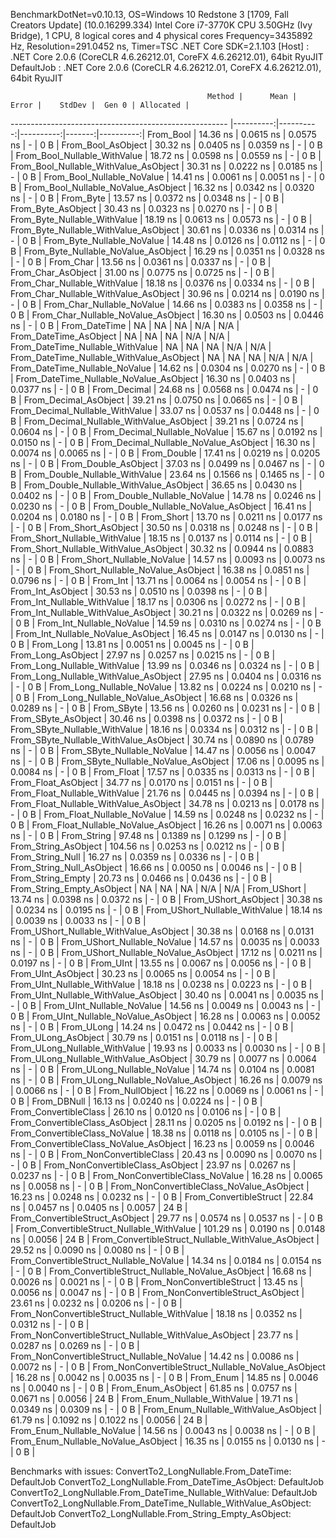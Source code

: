 
BenchmarkDotNet=v0.10.13, OS=Windows 10 Redstone 3 [1709, Fall Creators Update] (10.0.16299.334)
Intel Core i7-3770K CPU 3.50GHz (Ivy Bridge), 1 CPU, 8 logical cores and 4 physical cores
Frequency=3435892 Hz, Resolution=291.0452 ns, Timer=TSC
.NET Core SDK=2.1.103
  [Host]     : .NET Core 2.0.6 (CoreCLR 4.6.26212.01, CoreFX 4.6.26212.01), 64bit RyuJIT
  DefaultJob : .NET Core 2.0.6 (CoreCLR 4.6.26212.01, CoreFX 4.6.26212.01), 64bit RyuJIT


                                                Method |      Mean |     Error |    StdDev |  Gen 0 | Allocated |
------------------------------------------------------ |----------:|----------:|----------:|-------:|----------:|
                                             From_Bool |  14.36 ns | 0.0615 ns | 0.0575 ns |      - |       0 B |
                                    From_Bool_AsObject |  30.32 ns | 0.0405 ns | 0.0359 ns |      - |       0 B |
                          From_Bool_Nullable_WithValue |  18.72 ns | 0.0598 ns | 0.0559 ns |      - |       0 B |
                 From_Bool_Nullable_WithValue_AsObject |  30.31 ns | 0.0222 ns | 0.0185 ns |      - |       0 B |
                            From_Bool_Nullable_NoValue |  14.41 ns | 0.0061 ns | 0.0051 ns |      - |       0 B |
                   From_Bool_Nullable_NoValue_AsObject |  16.32 ns | 0.0342 ns | 0.0320 ns |      - |       0 B |
                                             From_Byte |  13.57 ns | 0.0372 ns | 0.0348 ns |      - |       0 B |
                                    From_Byte_AsObject |  30.43 ns | 0.0323 ns | 0.0270 ns |      - |       0 B |
                          From_Byte_Nullable_WithValue |  18.19 ns | 0.0613 ns | 0.0573 ns |      - |       0 B |
                 From_Byte_Nullable_WithValue_AsObject |  30.61 ns | 0.0336 ns | 0.0314 ns |      - |       0 B |
                            From_Byte_Nullable_NoValue |  14.48 ns | 0.0126 ns | 0.0112 ns |      - |       0 B |
                   From_Byte_Nullable_NoValue_AsObject |  16.29 ns | 0.0351 ns | 0.0328 ns |      - |       0 B |
                                             From_Char |  13.56 ns | 0.0361 ns | 0.0337 ns |      - |       0 B |
                                    From_Char_AsObject |  31.00 ns | 0.0775 ns | 0.0725 ns |      - |       0 B |
                          From_Char_Nullable_WithValue |  18.18 ns | 0.0376 ns | 0.0334 ns |      - |       0 B |
                 From_Char_Nullable_WithValue_AsObject |  30.96 ns | 0.0214 ns | 0.0190 ns |      - |       0 B |
                            From_Char_Nullable_NoValue |  14.66 ns | 0.0383 ns | 0.0358 ns |      - |       0 B |
                   From_Char_Nullable_NoValue_AsObject |  16.30 ns | 0.0503 ns | 0.0446 ns |      - |       0 B |
                                         From_DateTime |        NA |        NA |        NA |    N/A |       N/A |
                                From_DateTime_AsObject |        NA |        NA |        NA |    N/A |       N/A |
                      From_DateTime_Nullable_WithValue |        NA |        NA |        NA |    N/A |       N/A |
             From_DateTime_Nullable_WithValue_AsObject |        NA |        NA |        NA |    N/A |       N/A |
                        From_DateTime_Nullable_NoValue |  14.62 ns | 0.0304 ns | 0.0270 ns |      - |       0 B |
               From_DateTime_Nullable_NoValue_AsObject |  16.30 ns | 0.0403 ns | 0.0377 ns |      - |       0 B |
                                          From_Decimal |  24.68 ns | 0.0568 ns | 0.0474 ns |      - |       0 B |
                                 From_Decimal_AsObject |  39.21 ns | 0.0750 ns | 0.0665 ns |      - |       0 B |
                       From_Decimal_Nullable_WithValue |  33.07 ns | 0.0537 ns | 0.0448 ns |      - |       0 B |
              From_Decimal_Nullable_WithValue_AsObject |  39.21 ns | 0.0724 ns | 0.0604 ns |      - |       0 B |
                         From_Decimal_Nullable_NoValue |  15.67 ns | 0.0192 ns | 0.0150 ns |      - |       0 B |
                From_Decimal_Nullable_NoValue_AsObject |  16.30 ns | 0.0074 ns | 0.0065 ns |      - |       0 B |
                                           From_Double |  17.41 ns | 0.0219 ns | 0.0205 ns |      - |       0 B |
                                  From_Double_AsObject |  37.03 ns | 0.0499 ns | 0.0467 ns |      - |       0 B |
                        From_Double_Nullable_WithValue |  23.64 ns | 0.1566 ns | 0.1465 ns |      - |       0 B |
               From_Double_Nullable_WithValue_AsObject |  36.65 ns | 0.0430 ns | 0.0402 ns |      - |       0 B |
                          From_Double_Nullable_NoValue |  14.78 ns | 0.0246 ns | 0.0230 ns |      - |       0 B |
                 From_Double_Nullable_NoValue_AsObject |  16.41 ns | 0.0204 ns | 0.0180 ns |      - |       0 B |
                                            From_Short |  13.70 ns | 0.0211 ns | 0.0177 ns |      - |       0 B |
                                   From_Short_AsObject |  30.50 ns | 0.0318 ns | 0.0248 ns |      - |       0 B |
                         From_Short_Nullable_WithValue |  18.15 ns | 0.0137 ns | 0.0114 ns |      - |       0 B |
                From_Short_Nullable_WithValue_AsObject |  30.32 ns | 0.0944 ns | 0.0883 ns |      - |       0 B |
                           From_Short_Nullable_NoValue |  14.57 ns | 0.0093 ns | 0.0073 ns |      - |       0 B |
                  From_Short_Nullable_NoValue_AsObject |  16.38 ns | 0.0851 ns | 0.0796 ns |      - |       0 B |
                                              From_Int |  13.71 ns | 0.0064 ns | 0.0054 ns |      - |       0 B |
                                     From_Int_AsObject |  30.53 ns | 0.0510 ns | 0.0398 ns |      - |       0 B |
                           From_Int_Nullable_WithValue |  18.17 ns | 0.0306 ns | 0.0272 ns |      - |       0 B |
                  From_Int_Nullable_WithValue_AsObject |  30.21 ns | 0.0322 ns | 0.0269 ns |      - |       0 B |
                             From_Int_Nullable_NoValue |  14.59 ns | 0.0310 ns | 0.0274 ns |      - |       0 B |
                    From_Int_Nullable_NoValue_AsObject |  16.45 ns | 0.0147 ns | 0.0130 ns |      - |       0 B |
                                             From_Long |  13.81 ns | 0.0051 ns | 0.0045 ns |      - |       0 B |
                                    From_Long_AsObject |  27.97 ns | 0.0257 ns | 0.0215 ns |      - |       0 B |
                          From_Long_Nullable_WithValue |  13.99 ns | 0.0346 ns | 0.0324 ns |      - |       0 B |
                 From_Long_Nullable_WithValue_AsObject |  27.95 ns | 0.0404 ns | 0.0316 ns |      - |       0 B |
                            From_Long_Nullable_NoValue |  13.82 ns | 0.0224 ns | 0.0210 ns |      - |       0 B |
                   From_Long_Nullable_NoValue_AsObject |  16.68 ns | 0.0326 ns | 0.0289 ns |      - |       0 B |
                                            From_SByte |  13.56 ns | 0.0260 ns | 0.0231 ns |      - |       0 B |
                                   From_SByte_AsObject |  30.46 ns | 0.0398 ns | 0.0372 ns |      - |       0 B |
                         From_SByte_Nullable_WithValue |  18.16 ns | 0.0334 ns | 0.0312 ns |      - |       0 B |
                From_SByte_Nullable_WithValue_AsObject |  30.74 ns | 0.0890 ns | 0.0789 ns |      - |       0 B |
                           From_SByte_Nullable_NoValue |  14.47 ns | 0.0056 ns | 0.0047 ns |      - |       0 B |
                  From_SByte_Nullable_NoValue_AsObject |  17.06 ns | 0.0095 ns | 0.0084 ns |      - |       0 B |
                                            From_Float |  17.57 ns | 0.0335 ns | 0.0313 ns |      - |       0 B |
                                   From_Float_AsObject |  34.77 ns | 0.0170 ns | 0.0151 ns |      - |       0 B |
                         From_Float_Nullable_WithValue |  21.76 ns | 0.0445 ns | 0.0394 ns |      - |       0 B |
                From_Float_Nullable_WithValue_AsObject |  34.78 ns | 0.0213 ns | 0.0178 ns |      - |       0 B |
                           From_Float_Nullable_NoValue |  14.59 ns | 0.0248 ns | 0.0232 ns |      - |       0 B |
                  From_Float_Nullable_NoValue_AsObject |  16.26 ns | 0.0071 ns | 0.0063 ns |      - |       0 B |
                                           From_String |  97.48 ns | 0.1389 ns | 0.1299 ns |      - |       0 B |
                                  From_String_AsObject | 104.56 ns | 0.0253 ns | 0.0212 ns |      - |       0 B |
                                      From_String_Null |  16.27 ns | 0.0359 ns | 0.0336 ns |      - |       0 B |
                             From_String_Null_AsObject |  16.66 ns | 0.0050 ns | 0.0046 ns |      - |       0 B |
                                     From_String_Empty |  20.73 ns | 0.0466 ns | 0.0436 ns |      - |       0 B |
                            From_String_Empty_AsObject |        NA |        NA |        NA |    N/A |       N/A |
                                           From_UShort |  13.74 ns | 0.0398 ns | 0.0372 ns |      - |       0 B |
                                  From_UShort_AsObject |  30.38 ns | 0.0234 ns | 0.0195 ns |      - |       0 B |
                        From_UShort_Nullable_WithValue |  18.14 ns | 0.0039 ns | 0.0033 ns |      - |       0 B |
               From_UShort_Nullable_WithValue_AsObject |  30.38 ns | 0.0168 ns | 0.0131 ns |      - |       0 B |
                          From_UShort_Nullable_NoValue |  14.57 ns | 0.0035 ns | 0.0033 ns |      - |       0 B |
                 From_UShort_Nullable_NoValue_AsObject |  17.12 ns | 0.0211 ns | 0.0197 ns |      - |       0 B |
                                             From_UInt |  13.55 ns | 0.0067 ns | 0.0056 ns |      - |       0 B |
                                    From_UInt_AsObject |  30.23 ns | 0.0065 ns | 0.0054 ns |      - |       0 B |
                          From_UInt_Nullable_WithValue |  18.18 ns | 0.0238 ns | 0.0223 ns |      - |       0 B |
                 From_UInt_Nullable_WithValue_AsObject |  30.40 ns | 0.0041 ns | 0.0035 ns |      - |       0 B |
                            From_UInt_Nullable_NoValue |  14.56 ns | 0.0049 ns | 0.0043 ns |      - |       0 B |
                   From_UInt_Nullable_NoValue_AsObject |  16.28 ns | 0.0063 ns | 0.0052 ns |      - |       0 B |
                                            From_ULong |  14.24 ns | 0.0472 ns | 0.0442 ns |      - |       0 B |
                                   From_ULong_AsObject |  30.79 ns | 0.0151 ns | 0.0118 ns |      - |       0 B |
                         From_ULong_Nullable_WithValue |  19.93 ns | 0.0033 ns | 0.0030 ns |      - |       0 B |
                From_ULong_Nullable_WithValue_AsObject |  30.79 ns | 0.0077 ns | 0.0064 ns |      - |       0 B |
                           From_ULong_Nullable_NoValue |  14.74 ns | 0.0104 ns | 0.0081 ns |      - |       0 B |
                  From_ULong_Nullable_NoValue_AsObject |  16.26 ns | 0.0079 ns | 0.0066 ns |      - |       0 B |
                                       From_NullObject |  16.22 ns | 0.0069 ns | 0.0061 ns |      - |       0 B |
                                           From_DBNull |  16.13 ns | 0.0240 ns | 0.0224 ns |      - |       0 B |
                                 From_ConvertibleClass |  26.10 ns | 0.0120 ns | 0.0106 ns |      - |       0 B |
                        From_ConvertibleClass_AsObject |  28.11 ns | 0.0205 ns | 0.0192 ns |      - |       0 B |
                         From_ConvertibleClass_NoValue |  18.38 ns | 0.0118 ns | 0.0105 ns |      - |       0 B |
                From_ConvertibleClass_NoValue_AsObject |  16.23 ns | 0.0059 ns | 0.0046 ns |      - |       0 B |
                              From_NonConvertibleClass |  20.43 ns | 0.0090 ns | 0.0070 ns |      - |       0 B |
                     From_NonConvertibleClass_AsObject |  23.97 ns | 0.0267 ns | 0.0237 ns |      - |       0 B |
                      From_NonConvertibleClass_NoValue |  16.28 ns | 0.0065 ns | 0.0058 ns |      - |       0 B |
             From_NonConvertibleClass_NoValue_AsObject |  16.23 ns | 0.0248 ns | 0.0232 ns |      - |       0 B |
                                From_ConvertibleStruct |  22.84 ns | 0.0457 ns | 0.0405 ns | 0.0057 |      24 B |
                       From_ConvertibleStruct_AsObject |  29.77 ns | 0.0574 ns | 0.0537 ns |      - |       0 B |
             From_ConvertibleStruct_Nullable_WithValue | 101.29 ns | 0.0190 ns | 0.0148 ns | 0.0056 |      24 B |
    From_ConvertibleStruct_Nullable_WithValue_AsObject |  29.52 ns | 0.0090 ns | 0.0080 ns |      - |       0 B |
               From_ConvertibleStruct_Nullable_NoValue |  14.34 ns | 0.0184 ns | 0.0154 ns |      - |       0 B |
      From_ConvertibleStruct_Nullable_NoValue_AsObject |  16.68 ns | 0.0026 ns | 0.0021 ns |      - |       0 B |
                             From_NonConvertibleStruct |  13.45 ns | 0.0056 ns | 0.0047 ns |      - |       0 B |
                    From_NonConvertibleStruct_AsObject |  23.61 ns | 0.0232 ns | 0.0206 ns |      - |       0 B |
          From_NonConvertibleStruct_Nullable_WithValue |  18.18 ns | 0.0352 ns | 0.0312 ns |      - |       0 B |
 From_NonConvertibleStruct_Nullable_WithValue_AsObject |  23.77 ns | 0.0287 ns | 0.0269 ns |      - |       0 B |
            From_NonConvertibleStruct_Nullable_NoValue |  14.42 ns | 0.0086 ns | 0.0072 ns |      - |       0 B |
   From_NonConvertibleStruct_Nullable_NoValue_AsObject |  16.28 ns | 0.0042 ns | 0.0035 ns |      - |       0 B |
                                             From_Enum |  14.85 ns | 0.0046 ns | 0.0040 ns |      - |       0 B |
                                    From_Enum_AsObject |  61.85 ns | 0.0757 ns | 0.0671 ns | 0.0056 |      24 B |
                          From_Enum_Nullable_WithValue |  19.71 ns | 0.0349 ns | 0.0309 ns |      - |       0 B |
                 From_Enum_Nullable_WithValue_AsObject |  61.79 ns | 0.1092 ns | 0.1022 ns | 0.0056 |      24 B |
                            From_Enum_Nullable_NoValue |  14.56 ns | 0.0043 ns | 0.0038 ns |      - |       0 B |
                   From_Enum_Nullable_NoValue_AsObject |  16.35 ns | 0.0155 ns | 0.0130 ns |      - |       0 B |

Benchmarks with issues:
  ConvertTo2_LongNullable.From_DateTime: DefaultJob
  ConvertTo2_LongNullable.From_DateTime_AsObject: DefaultJob
  ConvertTo2_LongNullable.From_DateTime_Nullable_WithValue: DefaultJob
  ConvertTo2_LongNullable.From_DateTime_Nullable_WithValue_AsObject: DefaultJob
  ConvertTo2_LongNullable.From_String_Empty_AsObject: DefaultJob

